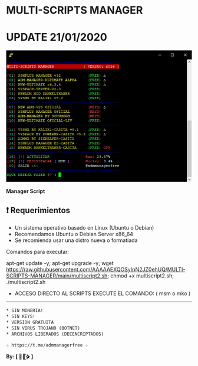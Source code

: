 ﻿# MULTI-SCRIPTS MANAGER
# UPDATE 21/01/2020

![logo](https://github.com/AAAAAEXQOSyIpN2JZ0ehUQ/MULTI-SCRIPTS-MANAGER/blob/main/Imagenes/Multi-Scripts-Manager.png)

**Manager Script**

## :heavy_exclamation_mark: Requerimientos

* Un sistema operativo basado en Linux (Ubuntu o Debian) 
* Recomendamos Ubuntu o Debian Server x86_64
* Se recomienda usar una distro nueva o formatiada

Comandos para executar: 

apt-get update -y; apt-get upgrade -y; wget https://raw.githubusercontent.com/AAAAAEXQOSyIpN2JZ0ehUQ/MULTI-SCRIPTS-MANAGER/main/multiscript2.sh; chmod +x multiscript2.sh; ./multiscript2.sh

* ACCESO DIRECTO AL SCRIPTS EXECUTE EL COMANDO: ( msm o mko )
-------------------------------------------------------------------------------

```
* SIN MINERIA! 
* SIN KEYS! 
* VERSION GRATUITA 
* SIN VIRUS TROJANO (BOTNET) 
* ARCHIVOS LIBERADOS (DECENCRIPTADOS)
```

```
☆ https://t.me/admmanagerfree ☆

```

**By: [  ⃘⃤꙰✰ ]**